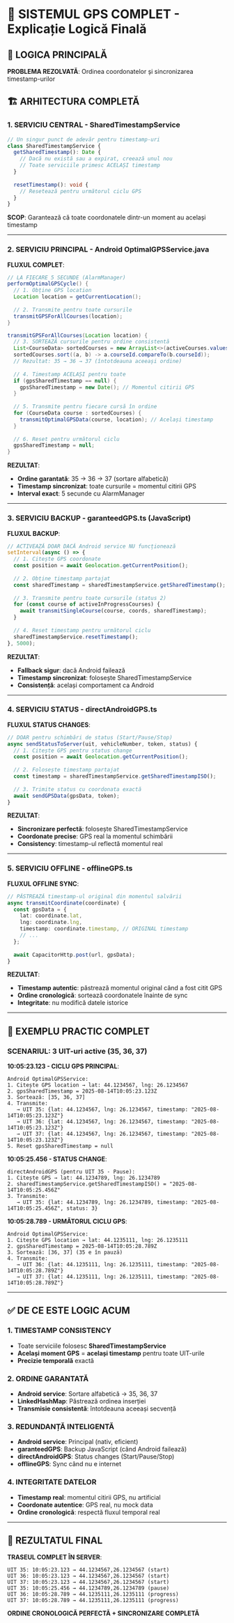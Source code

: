 # 📡 SISTEMUL GPS COMPLET - Explicație Logică Finală

## 🎯 LOGICA PRINCIPALĂ

**PROBLEMA REZOLVATĂ**: Ordinea coordonatelor și sincronizarea timestamp-urilor

## 🏗️ ARHITECTURA COMPLETĂ

### 1. **SERVICIU CENTRAL - SharedTimestampService**
```typescript
// Un singur punct de adevăr pentru timestamp-uri
class SharedTimestampService {
  getSharedTimestamp(): Date {
    // Dacă nu există sau a expirat, creează unul nou
    // Toate serviciile primesc ACELAȘI timestamp
  }
  
  resetTimestamp(): void {
    // Resetează pentru următorul ciclu GPS
  }
}
```
**SCOP**: Garantează că toate coordonatele dintr-un moment au același timestamp

---

### 2. **SERVICIU PRINCIPAL - Android OptimalGPSService.java**

**FLUXUL COMPLET**:
```java
// LA FIECARE 5 SECUNDE (AlarmManager)
performOptimalGPSCycle() {
  // 1. Obține GPS location
  Location location = getCurrentLocation();
  
  // 2. Transmite pentru toate cursurile
  transmitGPSForAllCourses(location);
}

transmitGPSForAllCourses(Location location) {
  // 3. SORTEAZĂ cursurile pentru ordine consistentă
  List<CourseData> sortedCourses = new ArrayList<>(activeCourses.values());
  sortedCourses.sort((a, b) -> a.courseId.compareTo(b.courseId));
  // Rezultat: 35 → 36 → 37 (întotdeauna aceeași ordine)
  
  // 4. Timestamp ACELAȘI pentru toate
  if (gpsSharedTimestamp == null) {
    gpsSharedTimestamp = new Date(); // Momentul citirii GPS
  }
  
  // 5. Transmite pentru fiecare cursă în ordine
  for (CourseData course : sortedCourses) {
    transmitOptimalGPSData(course, location); // Același timestamp
  }
  
  // 6. Reset pentru următorul ciclu
  gpsSharedTimestamp = null;
}
```

**REZULTAT**:
- **Ordine garantată**: 35 → 36 → 37 (sortare alfabetică)
- **Timestamp sincronizat**: toate cursurile = momentul citirii GPS
- **Interval exact**: 5 secunde cu AlarmManager

---

### 3. **SERVICIU BACKUP - garanteedGPS.ts (JavaScript)**

**FLUXUL BACKUP**:
```typescript
// ACTIVEAZĂ DOAR DACĂ Android service NU funcționează
setInterval(async () => {
  // 1. Citește GPS coordonate
  const position = await Geolocation.getCurrentPosition();
  
  // 2. Obține timestamp partajat
  const sharedTimestamp = sharedTimestampService.getSharedTimestamp();
  
  // 3. Transmite pentru toate cursurile (status 2)
  for (const course of activeInProgressCourses) {
    await transmitSingleCourse(course, coords, sharedTimestamp);
  }
  
  // 4. Reset timestamp pentru următorul ciclu
  sharedTimestampService.resetTimestamp();
}, 5000);
```

**REZULTAT**:
- **Fallback sigur**: dacă Android failează
- **Timestamp sincronizat**: folosește SharedTimestampService
- **Consistență**: același comportament ca Android

---

### 4. **SERVICIU STATUS - directAndroidGPS.ts**

**FLUXUL STATUS CHANGES**:
```typescript
// DOAR pentru schimbări de status (Start/Pause/Stop)
async sendStatusToServer(uit, vehicleNumber, token, status) {
  // 1. Citește GPS pentru status change
  const position = await Geolocation.getCurrentPosition();
  
  // 2. Folosește timestamp partajat
  const timestamp = sharedTimestampService.getSharedTimestampISO();
  
  // 3. Trimite status cu coordonata exactă
  await sendGPSData(gpsData, token);
}
```

**REZULTAT**:
- **Sincronizare perfectă**: folosește SharedTimestampService
- **Coordonate precise**: GPS real la momentul schimbării
- **Consistency**: timestamp-ul reflectă momentul real

---

### 5. **SERVICIU OFFLINE - offlineGPS.ts**

**FLUXUL OFFLINE SYNC**:
```typescript
// PĂSTREAZĂ timestamp-ul original din momentul salvării
async transmitCoordinate(coordinate) {
  const gpsData = {
    lat: coordinate.lat,
    lng: coordinate.lng,
    timestamp: coordinate.timestamp, // ORIGINAL timestamp
    // ...
  };
  
  await CapacitorHttp.post(url, gpsData);
}
```

**REZULTAT**:
- **Timestamp autentic**: păstrează momentul original când a fost citit GPS
- **Ordine cronologică**: sortează coordonatele înainte de sync
- **Integritate**: nu modifică datele istorice

---

## 🎯 EXEMPLU PRACTIC COMPLET

### SCENARIUL: 3 UIT-uri active (35, 36, 37)

**10:05:23.123 - CICLU GPS PRINCIPAL**:
```
Android OptimalGPSService:
1. Citește GPS location → lat: 44.1234567, lng: 26.1234567
2. gpsSharedTimestamp = 2025-08-14T10:05:23.123Z
3. Sortează: [35, 36, 37]
4. Transmite:
   → UIT 35: {lat: 44.1234567, lng: 26.1234567, timestamp: "2025-08-14T10:05:23.123Z"}
   → UIT 36: {lat: 44.1234567, lng: 26.1234567, timestamp: "2025-08-14T10:05:23.123Z"}
   → UIT 37: {lat: 44.1234567, lng: 26.1234567, timestamp: "2025-08-14T10:05:23.123Z"}
5. Reset gpsSharedTimestamp = null
```

**10:05:25.456 - STATUS CHANGE**:
```
directAndroidGPS (pentru UIT 35 - Pause):
1. Citește GPS → lat: 44.1234789, lng: 26.1234789
2. sharedTimestampService.getSharedTimestampISO() = "2025-08-14T10:05:25.456Z"
3. Transmite:
   → UIT 35: {lat: 44.1234789, lng: 26.1234789, timestamp: "2025-08-14T10:05:25.456Z", status: 3}
```

**10:05:28.789 - URMĂTORUL CICLU GPS**:
```
Android OptimalGPSService:
1. Citește GPS location → lat: 44.1235111, lng: 26.1235111
2. gpsSharedTimestamp = 2025-08-14T10:05:28.789Z
3. Sortează: [36, 37] (35 e în pauză)
4. Transmite:
   → UIT 36: {lat: 44.1235111, lng: 26.1235111, timestamp: "2025-08-14T10:05:28.789Z"}
   → UIT 37: {lat: 44.1235111, lng: 26.1235111, timestamp: "2025-08-14T10:05:28.789Z"}
```

---

## ✅ DE CE ESTE LOGIC ACUM

### **1. TIMESTAMP CONSISTENCY**
- Toate serviciile folosesc **SharedTimestampService**
- **Același moment GPS** = **același timestamp** pentru toate UIT-urile
- **Precizie temporală** exactă

### **2. ORDINE GARANTATĂ**
- **Android service**: Sortare alfabetică → 35, 36, 37
- **LinkedHashMap**: Păstrează ordinea inserției
- **Transmisie consistentă**: întotdeauna aceeași secvență

### **3. REDUNDANȚĂ INTELIGENTĂ**
- **Android service**: Principal (nativ, eficient)
- **garanteedGPS**: Backup JavaScript (când Android failează)
- **directAndroidGPS**: Status changes (Start/Pause/Stop)
- **offlineGPS**: Sync când nu e internet

### **4. INTEGRITATE DATELOR**
- **Timestamp real**: momentul citirii GPS, nu artificial
- **Coordonate autentice**: GPS real, nu mock data
- **Ordine cronologică**: respectă fluxul temporal real

---

## 🎉 REZULTATUL FINAL

**TRASEUL COMPLET ÎN SERVER**:
```
UIT 35: 10:05:23.123 → 44.1234567,26.1234567 (start)
UIT 36: 10:05:23.123 → 44.1234567,26.1234567 (start)
UIT 37: 10:05:23.123 → 44.1234567,26.1234567 (start)
UIT 35: 10:05:25.456 → 44.1234789,26.1234789 (pause)
UIT 36: 10:05:28.789 → 44.1235111,26.1235111 (progress)
UIT 37: 10:05:28.789 → 44.1235111,26.1235111 (progress)
```

**ORDINE CRONOLOGICĂ PERFECTĂ + SINCRONIZARE COMPLETĂ**